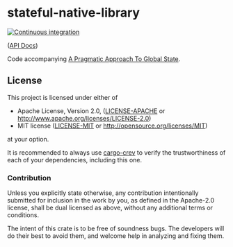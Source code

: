 # stateful-native-library

[![Continuous integration](https://github.com/Michael-F-Bryan/stateful-native-library/workflows/Continuous%20integration/badge.svg?branch=master)](https://github.com/Michael-F-Bryan/stateful-native-library/actions)

([API Docs])

Code accompanying [A Pragmatic Approach To Global State][article].

## License

This project is licensed under either of

 * Apache License, Version 2.0, ([LICENSE-APACHE](LICENSE-APACHE.md) or
   http://www.apache.org/licenses/LICENSE-2.0)
 * MIT license ([LICENSE-MIT](LICENSE-MIT.md) or
   http://opensource.org/licenses/MIT)

at your option.

It is recommended to always use [cargo-crev][crev] to verify the
trustworthiness of each of your dependencies, including this one.

### Contribution

Unless you explicitly state otherwise, any contribution intentionally
submitted for inclusion in the work by you, as defined in the Apache-2.0
license, shall be dual licensed as above, without any additional terms or
conditions.

The intent of this crate is to be free of soundness bugs. The developers will
do their best to avoid them, and welcome help in analyzing and fixing them.

[API Docs]: https://michael-f-bryan.github.io/stateful-native-library
[crev]: https://github.com/crev-dev/cargo-crev
[article]: http://adventures.michaelfbryan.com/posts/pragmatic-global-state/